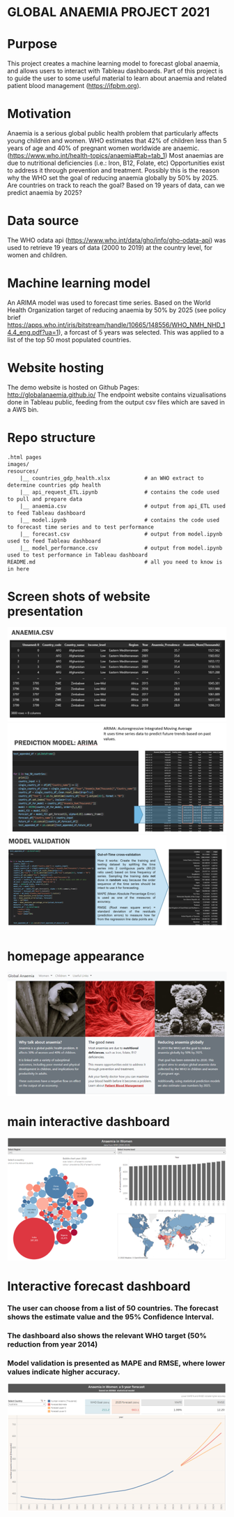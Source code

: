 # GLOBAL ANAEMIA PROJECT 2021

# Purpose

This project creates a machine learning model to forecast global anaemia, and allows users to interact with Tableau dashboards.
Part of this project is to guide the user to some useful material to learn about anaemia and related patient blood management (https://ifpbm.org).



# Motivation

Anaemia is a serious global public health problem that particularly affects young children and women. WHO estimates that 42% of children less than 5 years of age and 40% of pregnant women worldwide are anaemic. (https://www.who.int/health-topics/anaemia#tab=tab_1)
Most anaemias are due to nutritional deficiencies (i.e.: Iron, B12, Folate, etc)
Opportunities exist to address it through prevention and treatment. Possibly this is the reason why the WHO set the goal of reducing anaemia globally by 50% by 2025. 
Are countries on track to reach the goal?
Based on 19 years of data, can we predict anaemia by 2025?


# Data source

The WHO odata api (https://www.who.int/data/gho/info/gho-odata-api) was used to retrieve 19 years of data (2000 to 2019) at the country level, for women and children.


# Machine learning model

An ARIMA model was used to forecast time series. Based on the World Health Organization target of reducing anaemia by 50% by 2025 (see policy brief https://apps.who.int/iris/bitstream/handle/10665/148556/WHO_NMH_NHD_14.4_eng.pdf?ua=1), a forcast of 5 years was selected. This was applied to a list of the top 50 most populated countries.

# Website hosting

The demo website is hosted on Github Pages: http://globalanaemia.github.io/
The endpoint website contains vizualisations done in Tableau public, feeding from the output csv files which are saved in a AWS bin.


# Repo structure 
```
.html pages
images/                                     
resources/
    |__ countries_gdp_health.xlsx           # an WHO extract to determine countries gdp health
    |__ api_request_ETL.ipynb               # contains the code used to pull and prepare data
    |__ anaemia.csv                         # output from api_ETL used to feed Tableau dashboard
    |__ model.ipynb                         # contains the code used to forecast time series and to test performance
    |__ forecast.csv                        # output from model.ipynb used to feed Tableau dashboard
    |__ model_performance.csv               # output from model.ipynb used to test performance in Tableau dashboard
README.md                                   # all you need to know is in here 

```

# Screen shots of website presentation
![Homepage](images/screenshot_anaemia_csv.png)
![Homepage](images/screenshot_prediction_model.png)
![Homepage](images/screenshot_model_validation.png)



# homepage appearance
![Homepage](images/homepage.png)


# main interactive dashboard
![Homepage](images/dashboard.png)


# Interactive forecast dashboard
### The user can choose from a list of 50 countries. The forecast shows the estimate value and the 95% Confidence Interval.
### The dashboard also shows the relevant WHO target (50% reduction from year 2014)
### Model validation is presented as MAPE and RMSE, where lower values indicate higher accuracy.
![Homepage](images/forecast.png)




